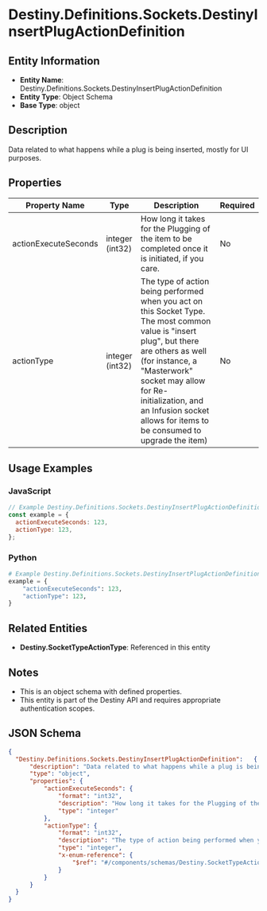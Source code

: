 # Destiny.Definitions.Sockets.DestinyInsertPlugActionDefinition

## Entity Information
- **Entity Name**: Destiny.Definitions.Sockets.DestinyInsertPlugActionDefinition
- **Entity Type**: Object Schema
- **Base Type**: object

## Description
Data related to what happens while a plug is being inserted, mostly for UI purposes.

## Properties

| Property Name | Type | Description | Required |
|---------------|------|-------------|----------|
| actionExecuteSeconds | integer (int32) | How long it takes for the Plugging of the item to be completed once it is initiated, if you care. | No |
| actionType | integer (int32) | The type of action being performed when you act on this Socket Type. The most common value is "insert plug", but there are others as well (for instance, a "Masterwork" socket may allow for Re-initialization, and an Infusion socket allows for items to be consumed to upgrade the item) | No |

## Usage Examples

### JavaScript
```javascript
// Example Destiny.Definitions.Sockets.DestinyInsertPlugActionDefinition object
const example = {
  actionExecuteSeconds: 123,
  actionType: 123,
};
```

### Python
```python
# Example Destiny.Definitions.Sockets.DestinyInsertPlugActionDefinition object
example = {
    "actionExecuteSeconds": 123,
    "actionType": 123,
}
```

## Related Entities
- **Destiny.SocketTypeActionType**: Referenced in this entity

## Notes
- This is an object schema with defined properties.
- This entity is part of the Destiny API and requires appropriate authentication scopes.

## JSON Schema
```json
{
  "Destiny.Definitions.Sockets.DestinyInsertPlugActionDefinition":   {
      "description": "Data related to what happens while a plug is being inserted, mostly for UI purposes.",
      "type": "object",
      "properties": {
          "actionExecuteSeconds": {
              "format": "int32",
              "description": "How long it takes for the Plugging of the item to be completed once it is initiated, if you care.",
              "type": "integer"
          },
          "actionType": {
              "format": "int32",
              "description": "The type of action being performed when you act on this Socket Type. The most common value is \"insert plug\", but there are others as well (for instance, a \"Masterwork\" socket may allow for Re-initialization, and an Infusion socket allows for items to be consumed to upgrade the item)",
              "type": "integer",
              "x-enum-reference": {
                  "$ref": "#/components/schemas/Destiny.SocketTypeActionType"
              }
          }
      }
  }
}
```

